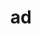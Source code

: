 ---
title: ad
meaning: to, toward
ch: [two, four, seven, mt, mt8thru9]
pos: preposition
di: (takes accusative)
---